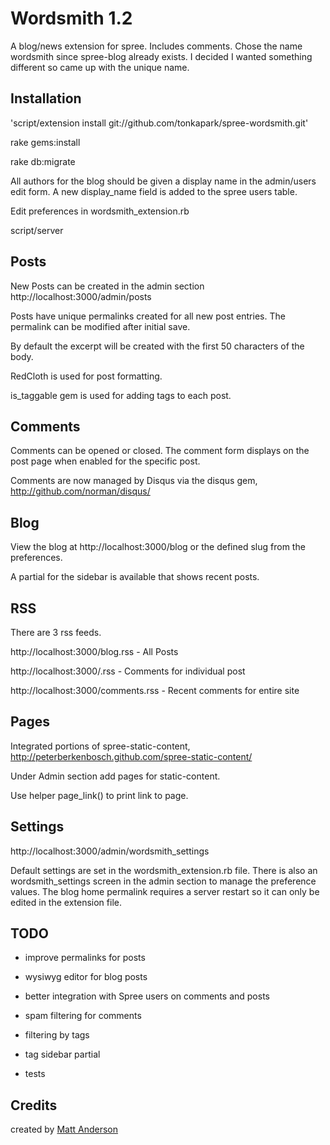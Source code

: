 Wordsmith 1.2
=========

A blog/news extension for spree. Includes comments. Chose the name wordsmith since spree-blog already exists. I decided I wanted something different so came up with the unique name.


Installation
------------

'script/extension install git://github.com/tonkapark/spree-wordsmith.git'

rake gems:install

rake db:migrate

All authors for the blog should be given a display name in the admin/users edit form. A new display_name field is added to the spree users table. 

Edit preferences in wordsmith_extension.rb

script/server

Posts
-------

New Posts can be created in the admin section http://localhost:3000/admin/posts

Posts have unique permalinks created for all new post entries. The permalink can be modified after initial save.

By default the excerpt will be created with the first 50 characters of the body.

RedCloth is used for post formatting.

is_taggable gem is used for adding tags to each post.


Comments
--------

Comments can be opened or closed.  The comment form displays on the post page when enabled for the specific post.

Comments are now managed by Disqus via the disqus gem, http://github.com/norman/disqus/


Blog
-----

View the blog at http://localhost:3000/blog or the defined slug from the preferences.

A partial for the sidebar is available that shows recent posts.
 

RSS
-----

There are 3 rss feeds. 

http://localhost:3000/blog.rss - All Posts

http://localhost:3000/<post-name>.rss - Comments for individual post

http://localhost:3000/comments.rss - Recent comments for entire site

Pages
-----

Integrated portions of spree-static-content, http://peterberkenbosch.github.com/spree-static-content/

Under Admin section add pages for static-content.

Use helper page_link() to print link to page.


Settings
------------

http://localhost:3000/admin/wordsmith_settings

Default settings are set in the wordsmith_extension.rb file. There is also an wordsmith_settings screen in the admin section to manage the preference values. The blog home permalink requires a server restart so it can only be edited in the extension file.


TODO
-----

- improve permalinks for posts

- wysiwyg editor for blog posts

- better integration with Spree users on comments and posts

- spam filtering for comments

- filtering by tags

- tag sidebar partial

- tests


Credits
-------

created by [Matt Anderson](http://tonkapark.com/)